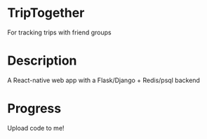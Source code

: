 # TripTogether
For tracking trips with friend groups

# Description
A React-native web app with a Flask/Django + Redis/psql backend

# Progress
Upload code to me!
